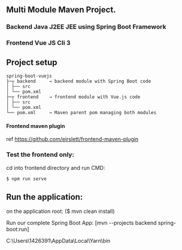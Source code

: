 
## Multi Module Maven Project.

### Backend Java J2EE JEE using Spring Boot Framework
### Frontend Vue JS Cli 3

## Project setup

```
spring-boot-vuejs
├─┬ backend     → backend module with Spring Boot code
│ ├── src
│ └── pom.xml
├─┬ frontend    → frontend module with Vue.js code
│ ├── src
│ └── pom.xml
└── pom.xml     → Maven parent pom managing both modules
```


#### Frontend maven plugin 
ref https://github.com/eirslett/frontend-maven-plugin
### Test the frontend only:
cd into frontend directory and run CMD:
```
$ npm run serve
```

## Run the application:
on the application root:
($ mvn clean install)

Run our complete Spring Boot App:
[mvn --projects backend spring-boot:run]

C:\Users\1426391\AppData\Local\Yarn\bin